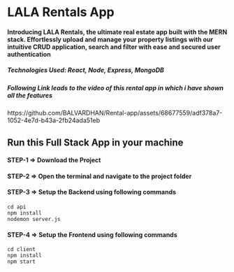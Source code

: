 <h1>LALA Rentals App</h1>
<h4>Introducing LALA Rentals, the ultimate real estate app built with the MERN stack. Effortlessly upload and manage your property listings with our intuitive CRUD application, search and filter with ease and secured user authentication</h4>
<h5>Technologies Used: React, Node, Express, MongoDB</h5>
<h5>Following Link leads to the video of this rental app in which i have shown all the features</h5>
https://github.com/BALVARDHAN/Rental-app/assets/68677559/adf378a7-1052-4e7d-b43a-2fb24ada51eb
<h2>Run this Full Stack App in your machine</h2>
<h4>STEP-1 => Download the Project</h4>
<h4>STEP-2 => Open the terminal and navigate to the project folder</h4>
<h4>STEP-3 => Setup the Backend using following commands</h4>
<code>cd api</code>
<br>
<code>npm install</code>
<br>
<code>nodemon server.js</code>
<h4>STEP-4 => Setup the Frontend using following commands</h4>
<code>cd client</code><br>
<code>npm install</code><br>
<code>npm start</code>

